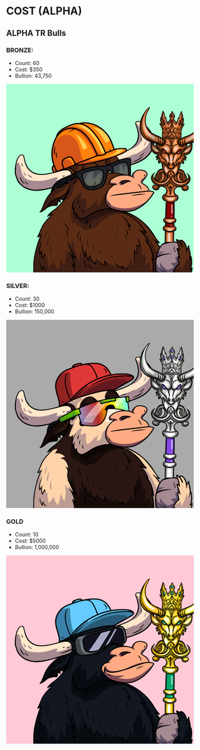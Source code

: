 # COST (ALPHA)

## ALPHA TR Bulls

### BRONZE:

* Count: 60&#x20;
* Cost: $350&#x20;
* Bullion: 43,750

![](<../../../.gitbook/assets/50 (1) (1).png>)



### SILVER:

* Count: 30
* Cost: $1000
* Bullion: 150,000

![](<../../../.gitbook/assets/1 (1).png>)



### GOLD

* Count: 10
* Cost: $5000
* Bullion: 1,000,000

![](<../../../.gitbook/assets/12 (2).png>)
